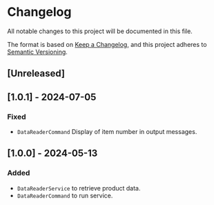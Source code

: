 # Changelog

All notable changes to this project will be documented in this file.

The format is based on [Keep a Changelog](https://keepachangelog.com/en/1.0.0/),
and this project adheres to [Semantic Versioning](https://semver.org/spec/v2.0.0.html).

## [Unreleased]

## [1.0.1] - 2024-07-05

### Fixed
- `DataReaderCommand` Display of item number in output messages.

## [1.0.0] - 2024-05-13

### Added
- `DataReaderService` to retrieve product data.
- `DataReaderCommand` to run service.
